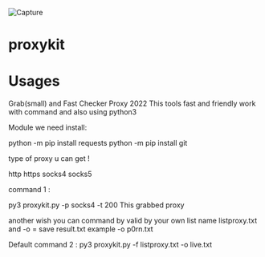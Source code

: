 ![Capture](https://user-images.githubusercontent.com/42300174/191551602-f725e1d9-244d-4e73-ab41-e5572bc7d009.PNG)
# proxykit
# Usages
Grab(small) and Fast Checker Proxy 2022
This tools fast and friendly work with command and also using 
python3 

Module we need install: 

python -m pip install requests
python -m pip install git 

type of proxy u can get !

http
https
socks4
socks5

command 1 : 

py3 proxykit.py -p socks4 -t 200 This grabbed proxy

another wish you can command by valid by your own list name listproxy.txt
and -o = save result.txt example -o p0rn.txt

Default command 2 : py3 proxykit.py -f listproxy.txt -o live.txt
